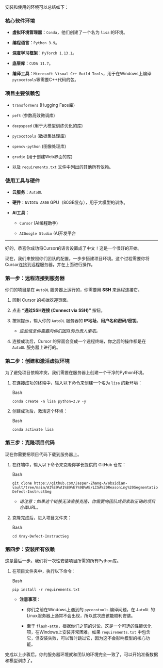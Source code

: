 安装和使用的环境可以总结如下：

### **核心软件环境**

- **虚拟环境管理器**：`Conda`，他们创建了一个名为 `lisa` 的环境。
    
- **编程语言**：`Python 3.9`。
    
- **深度学习框架**：`PyTorch 1.13.1`。
    
- **底层库**：`CUDA 11.7`。
    
- **编译工具**：`Microsoft Visual C++ Build Tools`，用于在Windows上编译`pycocotools`等需要C++代码的包。
    

### **项目主要依赖包**

- `transformers` (Hugging Face库)
    
- `peft` (参数高效微调库)
    
- `deepspeed` (用于大模型训练优化的库)
    
- `pycocotools` (数据集处理库)
    
- `opencv-python` (图像处理库)
    
- `gradio` (用于创建Web界面的库)
    
- 以及 `requirements.txt` 文件中列出的其他所有依赖。
    

### **使用工具与硬件**

- **云服务**：`AutoDL`
    
- **硬件**：`NVIDIA A800` GPU（80GB显存），用于大模型的训练。
    
- **AI工具**：
    
    - `Cursor` (AI编程助手)
        
    - `AIGoogle Studio` (AI开发平台

---
好的，恭喜你成功将Cursor的语言设置成了中文！这是一个很好的开始。

现在，我们来按照你们团队的配置，一步步搭建项目环境。这个过程需要你将Cursor连接到远程服务器，并在上面进行操作。

### **第一步：远程连接到服务器**

你们的项目是在 `AutoDL` 服务器上运行的，你需要用 **SSH** 来远程连接它。

1. 回到 Cursor 的初始欢迎页面。
    
2. 点击 **“通过SSH连接 (Connect via SSH)”** 按钮。
    
3. 按照提示，输入你的 `AutoDL` 服务器的 **IP地址、用户名和密码/密钥**。
    
    - _这些信息你需要向你们团队的负责人索取。_
        
4. 连接成功后，Cursor 的界面会变成一个远程终端，你之后的操作都是在 `AutoDL` 服务器上进行的。
    

### **第二步：创建和激活虚拟环境**

为了避免项目依赖冲突，我们需要在服务器上创建一个干净的Python环境。

1. 在连接成功的终端中，输入以下命令来创建一个名为 `lisa` 的新环境：
    
    Bash
    
    ```
    conda create -n lisa python=3.9 -y
    ```
    
2. 创建成功后，激活这个环境：
    
    Bash
    
    ```
    conda activate lisa
    ```
    

### **第三步：克隆项目代码**

现在你需要把项目代码下载到服务器上。

1. 在终端中，输入以下命令来克隆你学长提供的 GitHub 仓库：
    
    Bash
    
    ```
    git clone https://github.com/Jasper-Zhang-A/obsidian-vault/tree/main/AI%E9%A1%B9%E7%9B%AE/LISA%20Reasoning%20Segmentation%20via%20Large%20Language%20Model)/Xray-Defect-InstructSeg
    ```
    
    - _请注意：如果这个链接无法直接克隆，你需要向团队成员索取正确的项目仓库URL。_
        
2. 克隆完成后，进入项目文件夹：
    
    Bash
    
    ```
    cd Xray-Defect-InstructSeg
    ```
    

### **第四步：安装所有依赖**

这是最后一步。我们将一次性安装项目所需的所有Python库。

1. 在项目文件夹中，执行以下命令：
    
    Bash
    
    ```
    pip install -r requirements.txt
    ```
    
    - **注意事项**：
        
        - 你们之前在Windows上遇到的 `pycocotools` 编译问题，在 `AutoDL` 的Linux服务器上通常不会出现，所以这次应该能顺利安装。
            
        - 至于 `flash-attn`，根据你们之前的讨论，这是一个可选的性能优化项，在Windows上安装非常困难。如果 `requirements.txt` 中包含它，但安装失败，可以暂时跳过它，因为这不会影响模型的核心功能。
            

完成以上步骤后，你的服务器环境就和团队的环境完全一致了，可以开始准备数据和模型训练了。